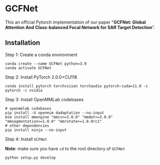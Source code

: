 # GCFNet
This an official Pytorch implementation of our paper "**GCFNet: Global Attention And Class-balanced Focal Network for SAR Target Detection**".

## Installation

Step 1: Create a conda environment

```shell
conda create --name GCFNet python=3.9
conda activate GCFNet
```

Step 2: Install PyTorch 2.0.0+CU118

```shell
conda install pytorch torchvision torchaudio pytorch-cuda=11.8 -c pytorch -c nvidia
```

Step 3: Install OpenMMLab codebases

```shell
# openmmlab codebases
pip install -U openmim dadaptation --no-input
mim install mmengine "mmcv>=2.0.0" "mmdet>=3.0.0" "mmsegmentation>=1.0.0" "mmrotate>=1.0.0rc1"
# other dependencies
pip install ninja --no-input
```

Step 4: Install `GCFNet`

**Note**: make sure you have `cd` to the root directory of `GCFNet`

```shell
python setup.py develop
```
